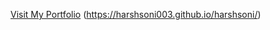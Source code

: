 [Visit My Portfolio](https://harshsoni003.github.io/harshsoni/)
(https://harshsoni003.github.io/harshsoni/)
